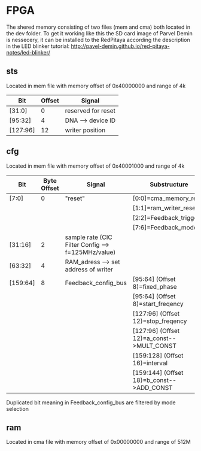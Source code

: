 # FPGA
The shered memory consisting of two files (mem and cma) both located in the dev folder.
To get it working like this the SD card image of Parvel Demin is nessecery, it can be installed to the RedPitaya according the description in the LED blinker tutorial:
http://pavel-demin.github.io/red-pitaya-notes/led-blinker/

## sts
Located in mem file with memory offset of 0x40000000 and range of 4k

Bit      | Offset | Signal   
-------- | ------ | -------- 
[31:0]   | 0      | reserved for reset   
[95:32]  | 4      | DNA --> device ID
[127:96] | 12     | writer position

## cfg
Located in mem file with memory offset of 0x40001000 and range of 4k

Bit      | Byte Offset | Signal                          | Substructure
-------- | ----------- | ------------------------------- | ------
[7:0]    | 0           | "reset"                         | [0:0]=cma_memory_reset
&nbsp;   |             |                                 | [1:1]=ram_writer_reset
&nbsp;   |             |                                 | [2:2]=Feedback_trigger
&nbsp;   |             |                                 | [7:6]=Feedback_mode)   
[31:16]  | 2           | sample rate (CIC Filter Config --> f=125MHz/value) |
[63:32]  | 4           | RAM_adress --> set address of writer |
[159:64] | 8           | Feedback_config_bus             | [95:64] (Offset 8)=fixed_phase
&nbsp;   |             |                                 | [95:64] (Offset 8)=start_freqency
&nbsp;   |             |                                 | [127:96] (Offset 12)=stop_freqency
&nbsp;   |             |                                 | [127:96] (Offset 12)=a_const-->MULT_CONST
&nbsp;   |             |                                 | [159:128] (Offset 16)=interval
&nbsp;   |             |                                 | [159:144] (Offset 18)=b_const-->ADD_CONST

Duplicated bit meaning in Feedback_config_bus are filtered by mode selection

## ram
Located in cma file with memory offset of 0x00000000 and range of 512M


